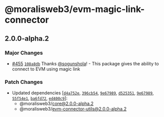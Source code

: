 # @moralisweb3/evm-magic-link-connector

## 2.0.0-alpha.2

### Major Changes

- [#455](https://github.com/MoralisWeb3/Moralis-JS-SDK/pull/455) [`108a8db`](https://github.com/MoralisWeb3/Moralis-JS-SDK/commit/108a8db081b098832fd4e398694ed5355ecde67d) Thanks [@sogunshola](https://github.com/sogunshola)! - This package gives the ability to connect to EVM using magic link

### Patch Changes

- Updated dependencies [[`d4a752e`](https://github.com/MoralisWeb3/Moralis-JS-SDK/commit/d4a752ef1b9b279a6500d9618093912093eca08b), [`396cb54`](https://github.com/MoralisWeb3/Moralis-JS-SDK/commit/396cb54e4e1cbad58e9c4d16b57c2abd678f7287), [`9e67989`](https://github.com/MoralisWeb3/Moralis-JS-SDK/commit/9e67989c33f965bccb5dede53785a55fb1933316), [`d525351`](https://github.com/MoralisWeb3/Moralis-JS-SDK/commit/d525351da98b8b1dec6a7559c953c5b921d7b913), [`9e67989`](https://github.com/MoralisWeb3/Moralis-JS-SDK/commit/9e67989c33f965bccb5dede53785a55fb1933316), [`55f54e1`](https://github.com/MoralisWeb3/Moralis-JS-SDK/commit/55f54e191d719db3813182a1aa5db4d1ec7cfc62), [`ba6fd72`](https://github.com/MoralisWeb3/Moralis-JS-SDK/commit/ba6fd72e891a14aa7635e6dfe34addb039d8a4b1), [`ed400c9`](https://github.com/MoralisWeb3/Moralis-JS-SDK/commit/ed400c9c99746ed346462565e558b6761ea6d4ba)]:
  - @moralisweb3/core@2.0.0-alpha.2
  - @moralisweb3/evm-connector-utils@2.0.0-alpha.2
